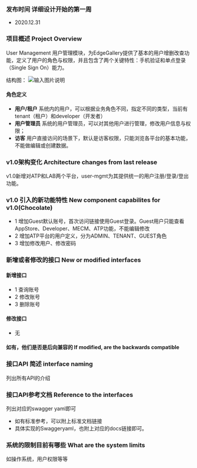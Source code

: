 ### 发布时间 详细设计开始的第一周
- 2020.12.31

### 项目概述 Project Overview
User Management 用户管理模块，为EdgeGallery提供了基本的用户增删改查功能，定义了用户的角色与权限，并且包含了两个关键特性：手机验证和单点登录（Single Sign On）能力。

结构图：
![输入图片说明](https://images.gitee.com/uploads/images/2020/1116/103814_b26820ac_5659718.png "屏幕截图.png")

#### 角色定义
- **用户/租户** 系统内的用户，可以根据业务角色不同，指定不同的类型，当前有tenant（租户）和developer（开发者）
- **用户管理员** 系统的用户管理员，可以对其他用户进行管理，修改用户信息与权限；
- **访客** 用户直接访问的场景下，默认是访客权限，只能浏览各平台的基本功能，不能做编辑或创建数据。

### v1.0架构变化 Architecture changes from last release
v1.0新增对ATP和LAB两个平台，user-mgmt为其提供统一的用户注册/登录/登出功能。


### v1.0 引入的新功能特性 New component capabilites for v1.0(Chocolate)
- 1 增加Guest默认账号，首次访问链接使用Guest登录。Guest用户只能查看AppStore、Developer、MECM、ATP功能，不能编辑修改
- 2 增加ATP平台的用户定义，分为ADMIN、TENANT、GUEST角色
- 3 增加修改用户、修改密码

### 新增或者修改的接口 New or modified interfaces
#### 新增接口
- 1 查询账号
- 2 修改账号
- 3 删除账号

#### 修改接口
- 无

#### 如有，他们是否是后向兼容的 If modified, are the backwards compatible


### 接口API 简述 interface naming
列出所有API的介绍

### 接口API参考文档 Reference to the interfaces
列出对应的swagger yaml即可
- 如有标准参考，可以附上标准文档链接
- 具体实现的Swaggeryaml，也附上对应的docs链接即可。

### 系统的限制目前有哪些 What are the system limits
如操作系统，用户权限等等